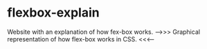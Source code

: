 # flexbox-explain

Website with an explanation of how fex-box works.
-->>> Graphical representation of how flex-box works in CSS. <<<--
